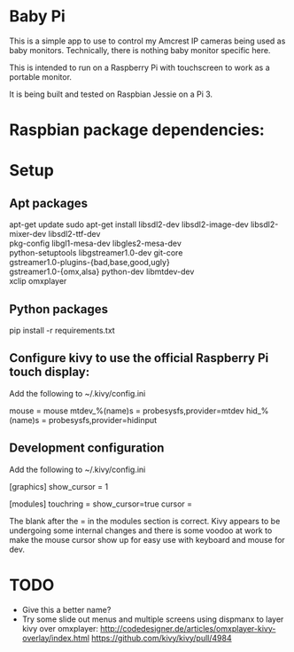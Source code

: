# Baby Pi

This is a simple app to use to control my Amcrest IP cameras being used
as baby monitors.  Technically, there is nothing baby monitor specific here.

This is intended to run on a Raspberry Pi with touchscreen
to work as a portable monitor.

It is being built and tested on Raspbian Jessie on a Pi 3.


# Raspbian package dependencies:


# Setup

## Apt packages
apt-get update
sudo apt-get install libsdl2-dev libsdl2-image-dev libsdl2-mixer-dev libsdl2-ttf-dev \
   pkg-config libgl1-mesa-dev libgles2-mesa-dev \
   python-setuptools libgstreamer1.0-dev git-core \
   gstreamer1.0-plugins-{bad,base,good,ugly} \
   gstreamer1.0-{omx,alsa} python-dev libmtdev-dev \
   xclip omxplayer


## Python packages

pip install -r requirements.txt


## Configure kivy to use the official Raspberry Pi touch display:

Add the following to ~/.kivy/config.ini

mouse = mouse
mtdev_%(name)s = probesysfs,provider=mtdev
hid_%(name)s = probesysfs,provider=hidinput


## Development configuration

Add the following to ~/.kivy/config.ini

[graphics]
show_cursor = 1

[modules]
touchring = show_cursor=true
cursor =


The blank after the = in the modules section is correct.  Kivy appears
to be undergoing some internal changes and there is some voodoo at work
to make the mouse cursor show up for easy use with keyboard and mouse for dev.

# TODO

* Give this a better name?
* Try some slide out menus and multiple screens using dispmanx to layer
  kivy over omxplayer:
  http://codedesigner.de/articles/omxplayer-kivy-overlay/index.html
  https://github.com/kivy/kivy/pull/4984
